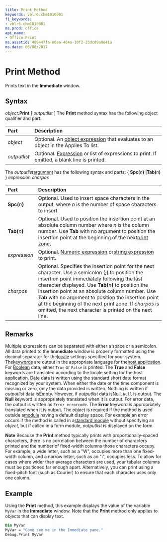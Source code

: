 ```yaml
---
title: Print Method
keywords: vblr6.chm1010081
f1_keywords:
- vblr6.chm1010081
ms.prod: office
api_name:
- Office.Print
ms.assetid: 489447fa-e0ea-404a-10f2-23dcd9a8e41a
ms.date: 06/08/2017
---
```



# Print Method



Prints text in the  **Immediate** window.

## Syntax

_object_**.Print** [ _outputlist_ ]
The  **Print** method syntax has the following object qualifier and part:


|**Part**|**Description**|
|:-----|:-----|
| _object_|Optional. An [object expression](../../Glossary/vbe-glossary.md) that evaluates to an object in the Applies To list.|
| _outputlist_|Optional. [Expression](../../Glossary/vbe-glossary.md) or list of expressions to print. If omitted, a blank line is printed.|

The  _outputlist_[argument](../../Glossary/vbe-glossary.md) has the following syntax and parts:
{ **Spc(**_n_**)** |**Tab(**_n_**)** } _expression charpos_


|**Part**|**Description**|
|:-----|:-----|
|**Spc(**_n_**)**|Optional. Used to insert space characters in the output, where  _n_ is the number of space characters to insert.|
|**Tab(**_n_**)**|Optional. Used to position the insertion point at an absolute column number where  _n_ is the column number. Use **Tab** with no argument to position the insertion point at the beginning of the next[print zone](../../Glossary/vbe-glossary.md).|
| _expression_|Optional. [Numeric expression](../../Glossary/vbe-glossary.md) or[string expression](../../Glossary/vbe-glossary.md) to print.|
| _charpos_|Optional. Specifies the insertion point for the next character. Use a semicolon (**;**) to position the insertion point immediately following the last character displayed. Use **Tab(**_n_**)** to position the insertion point at an absolute column number. Use **Tab** with no argument to position the insertion point at the beginning of the next print zone. If _charpos_ is omitted, the next character is printed on the next line.|

## Remarks

Multiple expressions can be separated with either a space or a semicolon.
All data printed to the  **Immediate** window is properly formatted using the decimal separator for the[locale](../../Glossary/vbe-glossary.md) settings specified for your system. The[keywords](../../Glossary/vbe-glossary.md) are output in the appropriate language for the[host application](../../Glossary/vbe-glossary.md).
For [Boolean](../../Glossary/vbe-glossary.md) data, either `True` or `False` is printed. The **True** and **False** keywords are translated according to the locale setting for the host application.
[Date](../../Glossary/vbe-glossary.md) data is written using the standard short date format recognized by your system. When either the date or the time component is missing or zero, only the data provided is written.
Nothing is written if  _outputlist_ data is[Empty](../../Glossary/vbe-glossary.md). However, if  _outputlist_ data is[Null](../../Glossary/vbe-glossary.md),  `Null` is output. The **Null** keyword is appropriately translated when it is output.
For error data, the output is written as  `Error errorcode`. The  **Error** keyword is appropriately translated when it is output.
The  _object_ is required if the method is used outside a[module](../../Glossary/vbe-glossary.md) having a default display space. For example an error occurs if the method is called in a[standard module](../../Glossary/vbe-glossary.md) without specifying an _object_, but if called in a form module, _outputlist_ is displayed on the form.

 **Note**  Because the  **Print** method typically prints with proportionally-spaced characters, there is no correlation between the number of characters printed and the number of fixed-width columns those characters occupy. For example, a wide letter, such as a "W", occupies more than one fixed-width column, and a narrow letter, such as an "i", occupies less. To allow for cases where wider than average characters are used, your tabular columns must be positioned far enough apart. Alternatively, you can print using a fixed-pitch font (such as Courier) to ensure that each character uses only one column.


## Example

Using the  **Print** method, this example displays the value of the variable `MyVar` in the **Immediate** window. Note that the **Print** method only applies to objects that can display text.


```vb
Dim MyVar
MyVar = "Come see me in the Immediate pane."
Debug.Print MyVar

```


